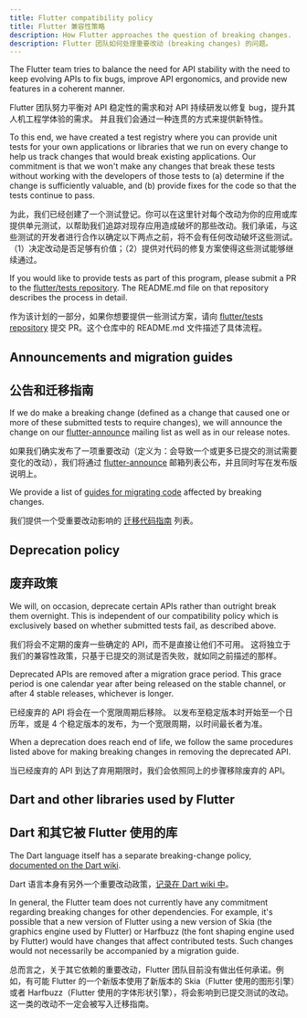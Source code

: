 ```yaml
---
title: Flutter compatibility policy
title: Flutter 兼容性策略
description: How Flutter approaches the question of breaking changes.
description: Flutter 团队如何处理重要改动 (breaking changes) 的问题。
---
```


The Flutter team tries to balance the need for API stability with the
need to keep evolving APIs to fix bugs, improve API ergonomics,
and provide new features in a coherent manner.

Flutter 团队努力平衡对 API 稳定性的需求和对 API 持续研发以修复 bug，提升其人机工程学体验的需求。
并且我们会通过一种连贯的方式来提供新特性。

To this end, we have created a test registry where you can provide
unit tests for your own applications or libraries that we run
on every change to help us track changes that would break
existing applications. Our commitment is that we won't make any
changes that break these tests without working with the developers of
those tests to (a) determine if the change is sufficiently valuable,
and (b) provide fixes for the code so that the tests continue to pass.

为此，我们已经创建了一个测试登记。你可以在这里针对每个改动为你的应用或库提供单元测试，以帮助我们追踪对现存应用造成破坏的那些改动。我们承诺，与这些测试的开发者进行合作以确定以下两点之前，将不会有任何改动破坏这些测试。
（1）决定改动是否足够有价值；（2）提供对代码的修复方案使得这些测试能够继续通过。

If you would like to provide tests as part of this program, please
submit a PR to the [flutter/tests repository][]. The README.md file on
that repository describes the process in detail.

作为该计划的一部分，如果你想要提供一些测试方案，请向 [flutter/tests repository][] 提交 PR。这个仓库中的 README.md 文件描述了具体流程。

## Announcements and migration guides

## 公告和迁移指南

If we do make a breaking change (defined as a change that caused one
or more of these submitted tests to require changes), we will announce
the change on our [flutter-announce][]
mailing list as well as in our release notes.

如果我们确实发布了一项重要改动（定义为：会导致一个或更多已提交的测试需要变化的改动），我们将通过 [flutter-announce][]  邮箱列表公布，并且同时写在发布版说明上。

We provide a list of [guides for migrating code][] affected by
breaking changes.

我们提供一个受重要改动影响的 [迁移代码指南][] 列表。

## Deprecation policy

## 废弃政策

We will, on occasion, deprecate certain APIs rather than outright
break them overnight. This is independent of our compatibility policy
which is exclusively based on whether submitted tests fail, as
described above.

我们将会不定期的废弃一些确定的 API，而不是直接让他们不可用。
这将独立于我们的兼容性政策，只基于已提交的测试是否失败，就如同之前描述的那样。

Deprecated APIs are removed after a migration grace period. This grace
period is one calendar year after being released on the stable channel,
or after 4 stable releases, whichever is longer.

已经废弃的 API 将会在一个宽限周期后移除。
以发布至稳定版本时开始至一个日历年，或是 4 个稳定版本的发布，为一个宽限周期，以时间最长者为准。

When a deprecation does reach end of life, we follow the same procedures
listed above for making breaking changes in removing the deprecated API.

当已经废弃的 API 到达了弃用期限时，我们会依照同上的步骤移除废弃的 API。

## Dart and other libraries used by Flutter

## Dart 和其它被 Flutter 使用的库

The Dart language itself has a separate breaking-change policy,
[documented on the Dart wiki][].

Dart 语言本身有另外一个重要改动政策，[记录在 Dart wiki 中][]。

In general, the Flutter team does not currently have any commitment
regarding breaking changes for other dependencies. For example,
it's possible that a new version of Flutter using a new version of Skia
(the graphics engine used by Flutter) or Harfbuzz (the font shaping
engine used by Flutter) would have changes that affect contributed
tests. Such changes would not necessarily be accompanied by a
migration guide.

总而言之，关于其它依赖的重要改动，Flutter 团队目前没有做出任何承诺。例如，有可能 Flutter 的一个新版本使用了新版本的 Skia（Flutter 使用的图形引擎）或者 Harfbuzz（Flutter 使用的字体形状引擎），将会影响到已提交测试的改动。这一类的改动不一定会被写入迁移指南。

[documented on the Dart wiki]: {{site.github}}/dart-lang/sdk/blob/master/docs/process/breaking-changes.md

[记录在 Dart wiki 中]: {{site.github}}/dart-lang/sdk/blob/master/docs/process/breaking-changes.md

[flutter/tests repository]: {{site.github}}/flutter/tests
[flutter-announce]: {{site.groups}}/forum/#!forum/flutter-announce
[guides for migrating code]: {{site.url}}/release/breaking-changes

[迁移代码指南]: {{site.url}}/release/breaking-changes